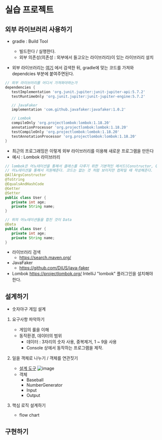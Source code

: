 # 실습 프로젝트

## 외부 라이브러리 사용하기

- gradle : Build Tool
    - 빌드한다 / 실행한다.
    - 외부 의존성(의존성 : 외부에서 들고오는 라이브러리)이 있는 라이브러리 설치
     
 - 외부 라이브러리는 [여기](http://www.search.maver.org) 에서 검색한 뒤, gradle에 맞는 코드를 가져와 dependcies 부분에 붙여주면된다. 
 ```gradle
// 외부 라이브러리를 어디서 가져와야하는가
dependencies {
    testImplementation 'org.junit.jupiter:junit-jupiter-api:5.7.2'
    testRuntimeOnly 'org.junit.jupiter:junit-jupiter-engine:5.7.2'

    // JavaFaker
    implementation 'com.github.javafaker:javafaker:1.0.2'

    // Lombok
    compileOnly 'org.projectlombok:lombok:1.18.20'
    annotationProcessor 'org.projectlombok:lombok:1.18.20'
    testCompileOnly 'org.projectlombok:lombok:1.18.20'
    testAnnotationProcessor 'org.projectlombok:lombok:1.18.20'
}
 ```
 - 최근의 프로그래밍은 이렇게 외부 라이브러리를 이용해 새로운 프로그램을 만든다
 - 예시 : Lombok 라이브러리
 ```java
// lombok은 어노테이션을 통해서 클래스를 다루기 위한 기본적인 메서드(Constructor, Object method, getter, setter) 등을 
// 어노테이션을 통해서 지원해준다. 코드는 없는 것 처럼 보이지만 컴파일 때 작성해준다.
@AllArgsConstructor
@ToString
@EqualsAndHashCode
@Getter
@Setter
public class User {
    private int age;
    private String name;
}

// 위의 어노테이션들을 합친 것이 Data
@Data
public class User {
    private int age;
    private String name;
}
 ```
- 라이브러리 검색
  - https://search.maven.org/
- JavaFaker
  - https://github.com/DiUS/java-faker
- Lombok
  https://projectlombok.org/
  IntelliJ "lombok" 플러그인을 설치해야 한다.
 
## 설계하기

- 숫자야구 게임 설계

1. 요구사항 파악하기
    - 게임의 룰을 이해
    - 동작환경, 데이터의 범위
      - 데이터 : 3자리의 숫자 사용, 중복제거, 1 ~ 9을 사용
      - Console 상에서 동작하는 프로그램을 제작.
 
2. 일을 객체로 나누기 / 객체를 연관짓기
    - [설계 도구](https://excalidraw.com/)
    ![image](https://user-images.githubusercontent.com/60607880/128476263-f6d28af3-b312-49d3-b081-5fca2ce7ae44.png)
    - 객체
      - Baseball
      - NumberGenerator
      - Input
      - Output

3. 핵심 로직 설계하기
    - flow chart
  

## 구현하기
